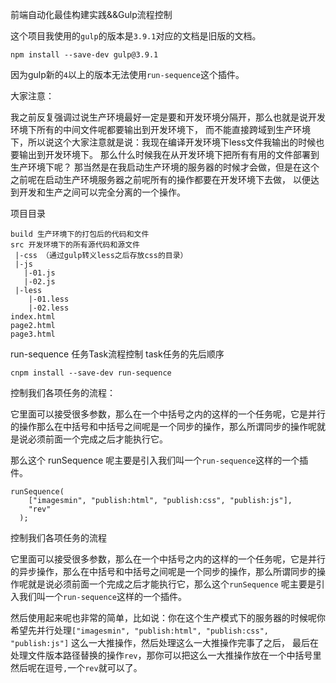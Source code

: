 前端自动化最佳构建实践&&Gulp流程控制

这个项目我使用的`gulp`的版本是`3.9.1`对应的文档是旧版的文档。

```
npm install --save-dev gulp@3.9.1
```

因为gulp新的`4`以上的版本无法使用`run-sequence`这个插件。

大家注意：

 我之前反复强调过说生产环境最好一定是要和开发环境分隔开，那么也就是说开发环境下所有的中间文件呢都要输出到开发环境下，
 而不能直接跨域到生产环境下，所以说这个大家注意就是说：我现在编译开发环境下less文件我输出的时候也要输出到开发环境下。
 那么什么时候我在从开发环境下把所有有用的文件部署到生产环境下呢？
 那当然是在我启动生产环境的服务器的时候才会做，但是在这个之前呢在启动生产环境服务器之前呢所有的操作都要在开发环境下去做，
以便达到开发和生产之间可以完全分离的一个操作。


项目目录

```
build 生产环境下的打包后的代码和文件
src 开发环境下的所有源代码和源文件
 |-css （通过gulp转义less之后存放css的目录）
 |-js
   |-01.js
   |-02.js
 |-less
    |-01.less
    |-02.less
index.html
page2.html
page3.html
```

run-sequence 任务Task流程控制 task任务的先后顺序

```
cnpm install --save-dev run-sequence
```

控制我们各项任务的流程：

它里面可以接受很多参数，那么在一个中括号之内的这样的一个任务呢，它是并行的操作那么在中括号和中括号之间呢是一个同步的操作，那么所谓同步的操作呢就是说必须前面一个完成之后才能执行它。

那么这个 runSequence 呢主要是引入我们叫一个`run-sequence`这样的一个插件。


```
runSequence(
    ["imagesmin", "publish:html", "publish:css", "publish:js"],
    "rev"
  );
```

控制我们各项任务的流程

它里面可以接受很多参数，那么在一个中括号之内的这样的一个任务呢，它是并行的异步操作，那么在中括号和中括号之间呢是一个同步的操作，那么所谓同步的操作呢就是说必须前面一个完成之后才能执行它，那么这个`runSequence` 呢主要是引入我们叫一个`run-sequence`这样的一个插件。

然后使用起来呢也非常的简单，比如说：你在这个生产模式下的服务器的时候呢你希望先并行处理`["imagesmin", "publish:html", "publish:css", "publish:js"]` 这么一大推操作，然后处理这么一大推操作完事了之后，
最后在处理文件版本路径替换的操作`rev`，那你可以把这么一大推操作放在一个中括号里然后呢在逗号`,`一个`rev`就可以了。


























